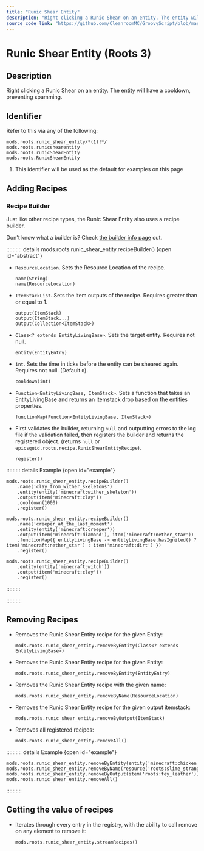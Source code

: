 ```yaml
---
title: "Runic Shear Entity"
description: "Right clicking a Runic Shear on an entity. The entity will have a cooldown, preventing spamming."
source_code_link: "https://github.com/CleanroomMC/GroovyScript/blob/master/src/main/java/com/cleanroommc/groovyscript/compat/mods/roots/RunicShearEntity.java"
---
```


# Runic Shear Entity (Roots 3)

## Description

Right clicking a Runic Shear on an entity. The entity will have a cooldown, preventing spamming.

## Identifier

Refer to this via any of the following:

```groovy:no-line-numbers {1}
mods.roots.runic_shear_entity/*(1)!*/
mods.roots.runicshearentity
mods.roots.runicShearEntity
mods.roots.RunicShearEntity
```

1. This identifier will be used as the default for examples on this page

## Adding Recipes

### Recipe Builder

Just like other recipe types, the Runic Shear Entity also uses a recipe builder.

Don't know what a builder is? Check [the builder info page](../../../groovy/builder.md) out.

:::::::::: details mods.roots.runic_shear_entity.recipeBuilder() {open id="abstract"}
- `ResourceLocation`. Sets the Resource Location of the recipe.

    ```groovy:no-line-numbers
    name(String)
    name(ResourceLocation)
    ```

- `ItemStackList`. Sets the item outputs of the recipe. Requires greater than or equal to 1.

    ```groovy:no-line-numbers
    output(ItemStack)
    output(ItemStack...)
    output(Collection<ItemStack>)
    ```

- `Class<? extends EntityLivingBase>`. Sets the target entity. Requires not null.

    ```groovy:no-line-numbers
    entity(EntityEntry)
    ```

- `int`. Sets the time in ticks before the entity can be sheared again. Requires not null. (Default `0`).

    ```groovy:no-line-numbers
    cooldown(int)
    ```

- `Function<EntityLivingBase, ItemStack>`. Sets a function that takes an EntityLivingBase and returns an itemstack drop based on the entities properties.

    ```groovy:no-line-numbers
    functionMap(Function<EntityLivingBase, ItemStack>)
    ```

- First validates the builder, returning `null` and outputting errors to the log file if the validation failed, then registers the builder and returns the registered object. (returns `null` or `epicsquid.roots.recipe.RunicShearEntityRecipe`).

    ```groovy:no-line-numbers
    register()
    ```

::::::::: details Example {open id="example"}
```groovy:no-line-numbers
mods.roots.runic_shear_entity.recipeBuilder()
    .name('clay_from_wither_skeletons')
    .entity(entity('minecraft:wither_skeleton'))
    .output(item('minecraft:clay'))
    .cooldown(1000)
    .register()

mods.roots.runic_shear_entity.recipeBuilder()
    .name('creeper_at_the_last_moment')
    .entity(entity('minecraft:creeper'))
    .output(item('minecraft:diamond'), item('minecraft:nether_star'))
    .functionMap({ entityLivingBase -> entityLivingBase.hasIgnited() ? item('minecraft:nether_star') : item('minecraft:dirt') })
    .register()

mods.roots.runic_shear_entity.recipeBuilder()
    .entity(entity('minecraft:witch'))
    .output(item('minecraft:clay'))
    .register()
```

:::::::::

::::::::::

## Removing Recipes

- Removes the Runic Shear Entity recipe for the given Entity:

    ```groovy:no-line-numbers
    mods.roots.runic_shear_entity.removeByEntity(Class<? extends EntityLivingBase>)
    ```

- Removes the Runic Shear Entity recipe for the given Entity:

    ```groovy:no-line-numbers
    mods.roots.runic_shear_entity.removeByEntity(EntityEntry)
    ```

- Removes the Runic Shear Entity recipe with the given name:

    ```groovy:no-line-numbers
    mods.roots.runic_shear_entity.removeByName(ResourceLocation)
    ```

- Removes the Runic Shear Entity recipe for the given output itemstack:

    ```groovy:no-line-numbers
    mods.roots.runic_shear_entity.removeByOutput(ItemStack)
    ```

- Removes all registered recipes:

    ```groovy:no-line-numbers
    mods.roots.runic_shear_entity.removeAll()
    ```

:::::::::: details Example {open id="example"}
```groovy:no-line-numbers
mods.roots.runic_shear_entity.removeByEntity(entity('minecraft:chicken'))
mods.roots.runic_shear_entity.removeByName(resource('roots:slime_strange_ooze'))
mods.roots.runic_shear_entity.removeByOutput(item('roots:fey_leather'))
mods.roots.runic_shear_entity.removeAll()
```

::::::::::

## Getting the value of recipes

- Iterates through every entry in the registry, with the ability to call remove on any element to remove it:

    ```groovy:no-line-numbers
    mods.roots.runic_shear_entity.streamRecipes()
    ```
